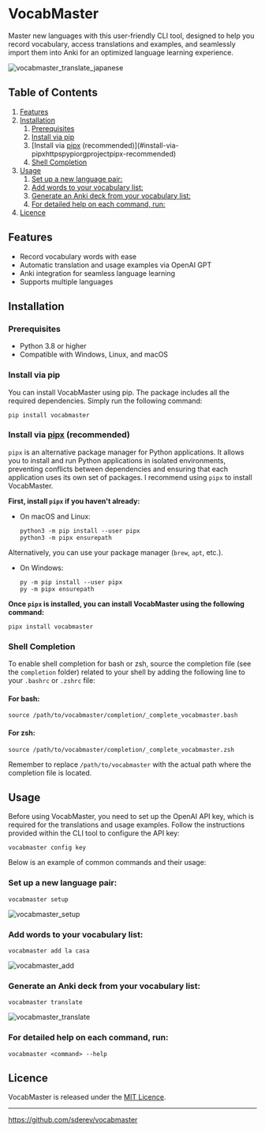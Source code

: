 # VocabMaster

Master new languages with this user-friendly CLI tool, designed to help you record vocabulary, access translations and examples, and seamlessly import them into Anki for an optimized language learning experience.

![vocabmaster_translate_japanese](https://github.com/sderev/vocabmaster/assets/24412384/d2196f6a-3094-40dd-9b2f-3caffd8ba3dd)

<!-- TOC -->
## Table of Contents

1. [Features](#features)
1. [Installation](#installation)
    1. [Prerequisites](#prerequisites)
    1. [Install via pip](#install-via-pip)
    1. [Install via [pipx](https://pypi.org/project/pipx/) (recommended)](#install-via-pipxhttpspypiorgprojectpipx-recommended)
    1. [Shell Completion](#shell-completion)
1. [Usage](#usage)
    1. [Set up a new language pair:](#set-up-a-new-language-pair)
    1. [Add words to your vocabulary list:](#add-words-to-your-vocabulary-list)
    1. [Generate an Anki deck from your vocabulary list:](#generate-an-anki-deck-from-your-vocabulary-list)
    1. [For detailed help on each command, run:](#for-detailed-help-on-each-command-run)
1. [Licence](#licence)
<!-- /TOC -->

## Features

* Record vocabulary words with ease
* Automatic translation and usage examples via OpenAI GPT
* Anki integration for seamless language learning
* Supports multiple languages

## Installation

### Prerequisites

* Python 3.8 or higher
* Compatible with Windows, Linux, and macOS

### Install via pip

You can install VocabMaster using pip. The package includes all the required dependencies. Simply run the following command:

```
pip install vocabmaster
```

### Install via [pipx](https://pypi.org/project/pipx/) (recommended)

`pipx` is an alternative package manager for Python applications. It allows you to install and run Python applications in isolated environments, preventing conflicts between dependencies and ensuring that each application uses its own set of packages. I recommend using `pipx` to install VocabMaster.

**First, install `pipx` if you haven't already:**

* On macOS and Linux:

  ```
  python3 -m pip install --user pipx
  python3 -m pipx ensurepath
  ```

Alternatively, you can use your package manager (`brew`, `apt`, etc.).

* On Windows:

  ```
  py -m pip install --user pipx
  py -m pipx ensurepath
  ```

**Once `pipx` is installed, you can install VocabMaster using the following command:**

```
pipx install vocabmaster
```

### Shell Completion

To enable shell completion for bash or zsh, source the completion file (see the `completion` folder) related to your shell by adding the following line to your `.bashrc` or `.zshrc` file:

#### For bash:

```
source /path/to/vocabmaster/completion/_complete_vocabmaster.bash
```

#### For zsh:

```
source /path/to/vocabmaster/completion/_complete_vocabmaster.zsh
```

Remember to replace `/path/to/vocabmaster` with the actual path where the completion file is located.

## Usage

Before using VocabMaster, you need to set up the OpenAI API key, which is required for the translations and usage examples. 
Follow the instructions provided within the CLI tool to configure the API key:

```
vocabmaster config key
```

Below is an example of common commands and their usage:

### Set up a new language pair:

```
vocabmaster setup
```

![vocabmaster_setup](https://github.com/sderev/vocabmaster/assets/24412384/88742afa-fdc4-4808-b106-493b3c0afa8d)

### Add words to your vocabulary list:

```
vocabmaster add la casa
```

![vocabmaster_add](https://github.com/sderev/vocabmaster/assets/24412384/fb566562-f96c-418e-b2bb-cdb603d08aef)

### Generate an Anki deck from your vocabulary list:

```
vocabmaster translate
```

![vocabmaster_translate](https://github.com/sderev/vocabmaster/assets/24412384/63e5423a-6f1b-4452-aefd-dd15444cb8df)

### For detailed help on each command, run:

```
vocabmaster <command> --help
```

## Licence

VocabMaster is released under the [MIT Licence](LICENSE).

___

<https://github.com/sderev/vocabmaster>
